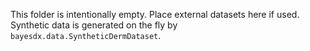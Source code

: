 This folder is intentionally empty. Place external datasets here if used. Synthetic data is generated on the fly by `bayesdx.data.SyntheticDermDataset`.